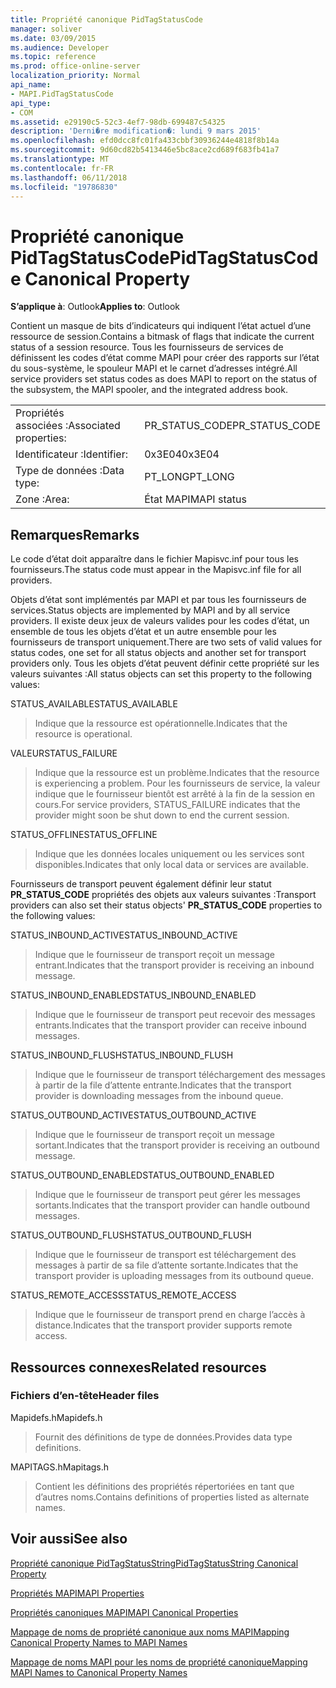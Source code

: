 ```yaml
---
title: Propriété canonique PidTagStatusCode
manager: soliver
ms.date: 03/09/2015
ms.audience: Developer
ms.topic: reference
ms.prod: office-online-server
localization_priority: Normal
api_name:
- MAPI.PidTagStatusCode
api_type:
- COM
ms.assetid: e29190c5-52c3-4ef7-98db-699487c54325
description: 'Derni�re modification�: lundi 9 mars 2015'
ms.openlocfilehash: efd0dcc8fc01fa433cbbf30936244e4818f8b14a
ms.sourcegitcommit: 9d60cd82b5413446e5bc8ace2cd689f683fb41a7
ms.translationtype: MT
ms.contentlocale: fr-FR
ms.lasthandoff: 06/11/2018
ms.locfileid: "19786830"
---
```

# <a name="pidtagstatuscode-canonical-property"></a><span data-ttu-id="cc61e-103">Propriété canonique PidTagStatusCode</span><span class="sxs-lookup"><span data-stu-id="cc61e-103">PidTagStatusCode Canonical Property</span></span>

  
  
<span data-ttu-id="cc61e-104">**S’applique à**: Outlook</span><span class="sxs-lookup"><span data-stu-id="cc61e-104">**Applies to**: Outlook</span></span> 
  
<span data-ttu-id="cc61e-105">Contient un masque de bits d’indicateurs qui indiquent l’état actuel d’une ressource de session.</span><span class="sxs-lookup"><span data-stu-id="cc61e-105">Contains a bitmask of flags that indicate the current status of a session resource.</span></span> <span data-ttu-id="cc61e-106">Tous les fournisseurs de services de définissent les codes d’état comme MAPI pour créer des rapports sur l’état du sous-système, le spouleur MAPI et le carnet d’adresses intégré.</span><span class="sxs-lookup"><span data-stu-id="cc61e-106">All service providers set status codes as does MAPI to report on the status of the subsystem, the MAPI spooler, and the integrated address book.</span></span>
  
|||
|:-----|:-----|
|<span data-ttu-id="cc61e-107">Propriétés associées :</span><span class="sxs-lookup"><span data-stu-id="cc61e-107">Associated properties:</span></span>  <br/> |<span data-ttu-id="cc61e-108">PR_STATUS_CODE</span><span class="sxs-lookup"><span data-stu-id="cc61e-108">PR_STATUS_CODE</span></span>  <br/> |
|<span data-ttu-id="cc61e-109">Identificateur :</span><span class="sxs-lookup"><span data-stu-id="cc61e-109">Identifier:</span></span>  <br/> |<span data-ttu-id="cc61e-110">0x3E04</span><span class="sxs-lookup"><span data-stu-id="cc61e-110">0x3E04</span></span>  <br/> |
|<span data-ttu-id="cc61e-111">Type de données :</span><span class="sxs-lookup"><span data-stu-id="cc61e-111">Data type:</span></span>  <br/> |<span data-ttu-id="cc61e-112">PT_LONG</span><span class="sxs-lookup"><span data-stu-id="cc61e-112">PT_LONG</span></span>  <br/> |
|<span data-ttu-id="cc61e-113">Zone :</span><span class="sxs-lookup"><span data-stu-id="cc61e-113">Area:</span></span>  <br/> |<span data-ttu-id="cc61e-114">État MAPI</span><span class="sxs-lookup"><span data-stu-id="cc61e-114">MAPI status</span></span>  <br/> |
   
## <a name="remarks"></a><span data-ttu-id="cc61e-115">Remarques</span><span class="sxs-lookup"><span data-stu-id="cc61e-115">Remarks</span></span>

<span data-ttu-id="cc61e-116">Le code d’état doit apparaître dans le fichier Mapisvc.inf pour tous les fournisseurs.</span><span class="sxs-lookup"><span data-stu-id="cc61e-116">The status code must appear in the Mapisvc.inf file for all providers.</span></span> 
  
<span data-ttu-id="cc61e-117">Objets d’état sont implémentés par MAPI et par tous les fournisseurs de services.</span><span class="sxs-lookup"><span data-stu-id="cc61e-117">Status objects are implemented by MAPI and by all service providers.</span></span> <span data-ttu-id="cc61e-118">Il existe deux jeux de valeurs valides pour les codes d’état, un ensemble de tous les objets d’état et un autre ensemble pour les fournisseurs de transport uniquement.</span><span class="sxs-lookup"><span data-stu-id="cc61e-118">There are two sets of valid values for status codes, one set for all status objects and another set for transport providers only.</span></span> <span data-ttu-id="cc61e-119">Tous les objets d’état peuvent définir cette propriété sur les valeurs suivantes :</span><span class="sxs-lookup"><span data-stu-id="cc61e-119">All status objects can set this property to the following values:</span></span>
  
<span data-ttu-id="cc61e-120">STATUS_AVAILABLE</span><span class="sxs-lookup"><span data-stu-id="cc61e-120">STATUS_AVAILABLE</span></span> 
  
> <span data-ttu-id="cc61e-121">Indique que la ressource est opérationnelle.</span><span class="sxs-lookup"><span data-stu-id="cc61e-121">Indicates that the resource is operational.</span></span>
    
<span data-ttu-id="cc61e-122">VALEUR</span><span class="sxs-lookup"><span data-stu-id="cc61e-122">STATUS_FAILURE</span></span> 
  
> <span data-ttu-id="cc61e-123">Indique que la ressource est un problème.</span><span class="sxs-lookup"><span data-stu-id="cc61e-123">Indicates that the resource is experiencing a problem.</span></span> <span data-ttu-id="cc61e-124">Pour les fournisseurs de service, la valeur indique que le fournisseur bientôt est arrêté à la fin de la session en cours.</span><span class="sxs-lookup"><span data-stu-id="cc61e-124">For service providers, STATUS_FAILURE indicates that the provider might soon be shut down to end the current session.</span></span>
    
<span data-ttu-id="cc61e-125">STATUS_OFFLINE</span><span class="sxs-lookup"><span data-stu-id="cc61e-125">STATUS_OFFLINE</span></span> 
  
> <span data-ttu-id="cc61e-126">Indique que les données locales uniquement ou les services sont disponibles.</span><span class="sxs-lookup"><span data-stu-id="cc61e-126">Indicates that only local data or services are available.</span></span>
    
<span data-ttu-id="cc61e-127">Fournisseurs de transport peuvent également définir leur statut **PR_STATUS_CODE** propriétés des objets aux valeurs suivantes :</span><span class="sxs-lookup"><span data-stu-id="cc61e-127">Transport providers can also set their status objects' **PR_STATUS_CODE** properties to the following values:</span></span> 
  
<span data-ttu-id="cc61e-128">STATUS_INBOUND_ACTIVE</span><span class="sxs-lookup"><span data-stu-id="cc61e-128">STATUS_INBOUND_ACTIVE</span></span> 
  
> <span data-ttu-id="cc61e-129">Indique que le fournisseur de transport reçoit un message entrant.</span><span class="sxs-lookup"><span data-stu-id="cc61e-129">Indicates that the transport provider is receiving an inbound message.</span></span> 
    
<span data-ttu-id="cc61e-130">STATUS_INBOUND_ENABLED</span><span class="sxs-lookup"><span data-stu-id="cc61e-130">STATUS_INBOUND_ENABLED</span></span> 
  
> <span data-ttu-id="cc61e-131">Indique que le fournisseur de transport peut recevoir des messages entrants.</span><span class="sxs-lookup"><span data-stu-id="cc61e-131">Indicates that the transport provider can receive inbound messages.</span></span>
    
<span data-ttu-id="cc61e-132">STATUS_INBOUND_FLUSH</span><span class="sxs-lookup"><span data-stu-id="cc61e-132">STATUS_INBOUND_FLUSH</span></span> 
  
> <span data-ttu-id="cc61e-133">Indique que le fournisseur de transport téléchargement des messages à partir de la file d’attente entrante.</span><span class="sxs-lookup"><span data-stu-id="cc61e-133">Indicates that the transport provider is downloading messages from the inbound queue.</span></span>
    
<span data-ttu-id="cc61e-134">STATUS_OUTBOUND_ACTIVE</span><span class="sxs-lookup"><span data-stu-id="cc61e-134">STATUS_OUTBOUND_ACTIVE</span></span> 
  
> <span data-ttu-id="cc61e-135">Indique que le fournisseur de transport reçoit un message sortant.</span><span class="sxs-lookup"><span data-stu-id="cc61e-135">Indicates that the transport provider is receiving an outbound message.</span></span> 
    
<span data-ttu-id="cc61e-136">STATUS_OUTBOUND_ENABLED</span><span class="sxs-lookup"><span data-stu-id="cc61e-136">STATUS_OUTBOUND_ENABLED</span></span> 
  
> <span data-ttu-id="cc61e-137">Indique que le fournisseur de transport peut gérer les messages sortants.</span><span class="sxs-lookup"><span data-stu-id="cc61e-137">Indicates that the transport provider can handle outbound messages.</span></span>
    
<span data-ttu-id="cc61e-138">STATUS_OUTBOUND_FLUSH</span><span class="sxs-lookup"><span data-stu-id="cc61e-138">STATUS_OUTBOUND_FLUSH</span></span> 
  
> <span data-ttu-id="cc61e-139">Indique que le fournisseur de transport est téléchargement des messages à partir de sa file d’attente sortante.</span><span class="sxs-lookup"><span data-stu-id="cc61e-139">Indicates that the transport provider is uploading messages from its outbound queue.</span></span>
    
<span data-ttu-id="cc61e-140">STATUS_REMOTE_ACCESS</span><span class="sxs-lookup"><span data-stu-id="cc61e-140">STATUS_REMOTE_ACCESS</span></span> 
  
> <span data-ttu-id="cc61e-141">Indique que le fournisseur de transport prend en charge l’accès à distance.</span><span class="sxs-lookup"><span data-stu-id="cc61e-141">Indicates that the transport provider supports remote access.</span></span>
    
## <a name="related-resources"></a><span data-ttu-id="cc61e-142">Ressources connexes</span><span class="sxs-lookup"><span data-stu-id="cc61e-142">Related resources</span></span>

### <a name="header-files"></a><span data-ttu-id="cc61e-143">Fichiers d’en-tête</span><span class="sxs-lookup"><span data-stu-id="cc61e-143">Header files</span></span>

<span data-ttu-id="cc61e-144">Mapidefs.h</span><span class="sxs-lookup"><span data-stu-id="cc61e-144">Mapidefs.h</span></span>
  
> <span data-ttu-id="cc61e-145">Fournit des définitions de type de données.</span><span class="sxs-lookup"><span data-stu-id="cc61e-145">Provides data type definitions.</span></span>
    
<span data-ttu-id="cc61e-146">MAPITAGS.h</span><span class="sxs-lookup"><span data-stu-id="cc61e-146">Mapitags.h</span></span>
  
> <span data-ttu-id="cc61e-147">Contient les définitions des propriétés répertoriées en tant que d’autres noms.</span><span class="sxs-lookup"><span data-stu-id="cc61e-147">Contains definitions of properties listed as alternate names.</span></span>
    
## <a name="see-also"></a><span data-ttu-id="cc61e-148">Voir aussi</span><span class="sxs-lookup"><span data-stu-id="cc61e-148">See also</span></span>



[<span data-ttu-id="cc61e-149">Propriété canonique PidTagStatusString</span><span class="sxs-lookup"><span data-stu-id="cc61e-149">PidTagStatusString Canonical Property</span></span>](pidtagstatusstring-canonical-property.md)


[<span data-ttu-id="cc61e-150">Propriétés MAPI</span><span class="sxs-lookup"><span data-stu-id="cc61e-150">MAPI Properties</span></span>](mapi-properties.md)
  
[<span data-ttu-id="cc61e-151">Propriétés canoniques MAPI</span><span class="sxs-lookup"><span data-stu-id="cc61e-151">MAPI Canonical Properties</span></span>](mapi-canonical-properties.md)
  
[<span data-ttu-id="cc61e-152">Mappage de noms de propriété canonique aux noms MAPI</span><span class="sxs-lookup"><span data-stu-id="cc61e-152">Mapping Canonical Property Names to MAPI Names</span></span>](mapping-canonical-property-names-to-mapi-names.md)
  
[<span data-ttu-id="cc61e-153">Mappage de noms MAPI pour les noms de propriété canonique</span><span class="sxs-lookup"><span data-stu-id="cc61e-153">Mapping MAPI Names to Canonical Property Names</span></span>](mapping-mapi-names-to-canonical-property-names.md)

